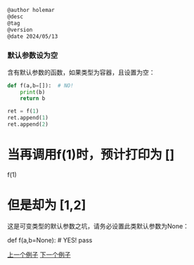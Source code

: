 
```markdown
@author holemar
@desc
@tag
@version 
@date 2024/05/13
```

### 默认参数设为空

含有默认参数的函数，如果类型为容器，且设置为空：

```python
def f(a,b=[]):  # NO!
    print(b)
    return b
```

```python 
ret = f(1)
ret.append(1)
ret.append(2)
```

# 当再调用f(1)时，预计打印为 []
f(1)
# 但是却为 [1,2]

这是可变类型的默认参数之坑，请务必设置此类默认参数为None：

def f(a,b=None): # YES!
    pass

[上一个例子](154.md)    [下一个例子](156.md)
